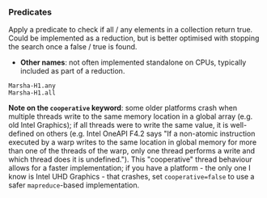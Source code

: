 ### Predicates

Apply a predicate to check if all / any elements in a collection return true. Could be implemented as a reduction, but is better optimised with stopping the search once a false / true is found.
- **Other names**: not often implemented standalone on CPUs, typically included as part of a reduction.


```@docs
Marsha-H1.any
Marsha-H1.all
```

**Note on the `cooperative` keyword**: some older platforms crash when multiple threads write to the same memory location in a global array (e.g. old Intel Graphics); if all threads were to write the same value, it is well-defined on others (e.g. Intel OneAPI F4.2 says "If a non-atomic instruction executed by a warp writes to the same location in global memory for more than one of the threads of the warp, only one thread performs a write and which thread does it is undefined."). This "cooperative" thread behaviour allows for a faster implementation; if you have a platform - the only one I know is Intel UHD Graphics - that crashes, set `cooperative=false` to use a safer `mapreduce`-based implementation.
